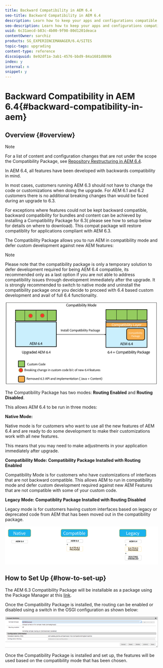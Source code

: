 ```yaml
---
title: Backward Compatibility in AEM 6.4
seo-title: Backward Compatibility in AEM 6.4
description: Learn how to keep your apps and configurations compatible with AEM 6.4
seo-description: Learn how to keep your apps and configurations compatible with AEM 6.4
uuid: 6c31aecd-b83c-4b00-9f98-80d1201deaca
contentOwner: sarchiz
products: SG_EXPERIENCEMANAGER/6.4/SITES
topic-tags: upgrading
content-type: reference
discoiquuid: 8e92df1a-3ab1-4576-bbd9-84a1681d8696
index: y
internal: n
snippet: y
---
```


# Backward Compatibility in AEM 6.4{#backward-compatibility-in-aem}

## Overview {#overview}

>[!NOTE]
>
>For a list of content and configuration changes that are not under the scope the Compatibility Package, see [Repository Restructuring in AEM 6.4](../../../sites/deploying/using/repository-restructuring-in-aem64.md).

In AEM 6.4, all features have been developed with backwards compatibility in mind.

In most cases, customers running AEM 6.3 should not have to change the code or customizations when doing the upgrade. For AEM 6.1 and 6.2 customers there is no additional breaking changes than would be faced during an upgrade to 6.3.

For exceptions where features could not be kept backward compatible, backward compatibility for bundles and content can be achieved by installing a Compatibility Package for 6.3( please see how to setup below for details on where to download). This compat package will restore compatiblity for applications compliant with AEM 6.3.

The Compatibility Package allows you to run AEM in compatibility mode and defer custom development against new AEM features:

>[!NOTE]
>
>Please note that the compatibility package is only a temporary solution to defer development required for being AEM 6.4 compatible, its recommended only as a last option if you are not able to address compatibility issues through development immediately after the upgrade. It is strongly recommended to switch to native mode and uninstall the compatibility package once you decide to proceed with 6.4 based custom development and avail of full 6.4 functionality.

![](assets/screen_shot_2018-04-05at43339pm.png)

The Compatibility Package has two modes: **Routing Enabled** and **Routing Disabled**.

This allows AEM 6.4 to be run in three modes:

**Native Mode:**

Native mode is for customers who want to use all the new features of AEM 6.4 and are ready to do some development to make their customizations work with all new features.

This means that you may need to make adjustments in your application immediately after upgrade.

**Compatibility Mode: Compatibility Package Installed with Routing Enabled**

Compatibility Mode is for customers who have customizations of interfaces that are not backward compatible. This allows AEM to run in compatibility mode and defer custom development required against new AEM Features that are not compatible with some of your custom code.

**Legacy Mode: Compatiblity Package Installed with Routing Disabled**

Legacy mode is for customers having custom interfaces based on legacy or deprecated code from AEM that has been moved out in the compatibility package.

![](assets/image2018-2-12_23-58-37.png)

## How to Set Up {#how-to-set-up}

The AEM 6.3 Compatibility Package will be installable as a package using the Package Manager at this [link](https://www.adobeaemcloud.com/content/marketplace/marketplaceProxy.html?packagePath=/content/companies/public/adobe/packages/cq640/compatpack/aem-compat-cq64-to-cq63).

Once the Compatibility Package is installed, the routing can be enabled or disabled using a switch in the OSGI configuration as shown below:

![](assets/screen_shot_2017-11-27at122421pm.png)

Once the Compatibility Package is installed and set up, the features will be used based on the compatibility mode that has been chosen.
